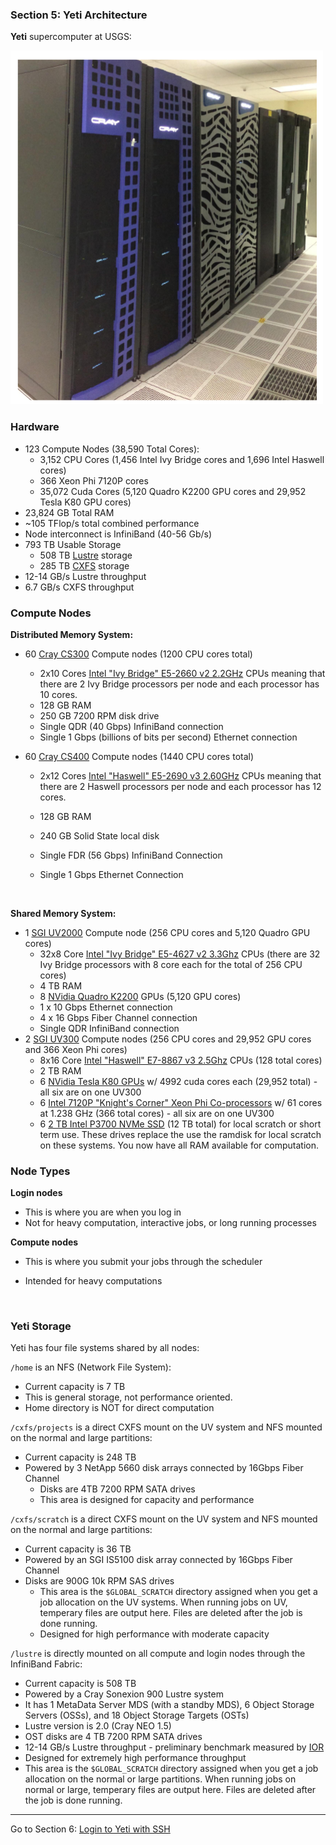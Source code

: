 ### Section 5: Yeti Architecture 

**Yeti** supercomputer at USGS:

![Yeti](./img/Yeti.png)

### Hardware

- 123 Compute Nodes (38,590 Total Cores):
  - 3,152 CPU Cores (1,456 Intel Ivy Bridge cores and 1,696 Intel Haswell cores)
  - 366 Xeon Phi 7120P cores
  - 35,072 Cuda Cores (5,120 Quadro K2200 GPU cores and 29,952 Tesla K80 GPU cores)
- 23,824 GB Total RAM
- ~105 TFlop/s total combined performance 
- Node interconnect is InfiniBand (40-56 Gb/s)
- 793 TB Usable Storage
  - 508 TB [Lustre](http://lustre.org/about/) storage
  - 285 TB [CXFS](https://www.sgi.com/pdfs/4447.pdf) storage
- 12-14 GB/s Lustre throughput 
- 6.7 GB/s CXFS throughput 



### Compute Nodes

**Distributed Memory System:**

- 60 [Cray CS300](http://www.cray.com/Assets/PDF/products/cs/CrayCS300-ACBrochure.pdf) Compute nodes (1200 CPU cores total)

  - 2x10 Cores [Intel "Ivy Bridge" E5-2660 v2 2.2GHz](http://ark.intel.com/products/75272/Intel-Xeon-Processor-E5-2660-v2-25M-Cache-2_20-GHz) CPUs meaning that there are 2 Ivy Bridge processors per node and each processor has 10 cores.
  - 128 GB RAM
  - 250 GB 7200 RPM disk drive
  - Single QDR (40 Gbps) InfiniBand connection
  - Single 1 Gbps (billions of bits per second) Ethernet connection

- 60 [Cray CS400](http://www.cray.com/sites/default/files/resources/CrayCS400-ACBrochure.pdf) Compute nodes (1440 CPU cores total)

  - 2x12 Cores [Intel "Haswell" E5-2690 v3 2.60GHz](http://ark.intel.com/products/81713/Intel-Xeon-Processor-E5-2690-v3-30M-Cache-2_60-GHz) CPUs meaning that there are 2 Haswell processors per node and each processor has 12 cores.

  - 128 GB RAM

  - 240 GB Solid State local disk

  - Single FDR (56 Gbps) InfiniBand Connection

  - Single 1 Gbps Ethernet Connection

    ​

**Shared Memory System:**

- 1 [SGI UV2000](https://www.sgi.com/pdfs/4552.pdf) Compute node (256 CPU cores and 5,120 Quadro GPU cores)
  - 32x8 Core [Intel "Ivy Bridge" E5-4627 v2 3.3Ghz](http://ark.intel.com/products/75287/Intel-Xeon-Processor-E5-4627-v2-16M-Cache-3_30-GHz) CPUs (there are 32 Ivy Bridge processors with 8 core each for the total of 256 CPU cores)
  - 4 TB RAM
  - 8 [NVidia Quadro K2200](http://images.nvidia.com/content/pdf/quadro/data-sheets/75509_DS_NV_Quadro_K2200_US_NV_HR.pdf) GPUs (5,120 GPU cores)
  - 1 x 10 Gbps Ethernet connection
  - 4 x 16 Gbps Fiber Channel connection
  - Single QDR InfiniBand connection
- 2 [SGI UV300](https://www.sgi.com/pdfs/4551.pdf) Compute nodes (256 CPU cores and 29,952 GPU cores and 366 Xeon Phi cores)
  - 8x16 Core [Intel "Haswell" E7-8867 v3 2.5Ghz](http://ark.intel.com/products/84681/Intel-Xeon-Processor-E7-8867-v3-45M-Cache-2_50-GHz) CPUs (128 total cores)
  - 2 TB RAM
  - 6 [NVidia Tesla K80 GPUs](http://www.nvidia.com/object/tesla-k80.html) w/ 4992 cuda cores each (29,952 total) - all six are on one UV300
  - 6 [Intel 7120P "Knight's Corner" Xeon Phi Co-processors](http://ark.intel.com/products/75799/Intel-Xeon-Phi-Coprocessor-7120P-16GB-1_238-GHz-61-core) w/ 61 cores at 1.238 GHz (366 total cores) - all six are on one UV300
  - 6 [2 TB Intel P3700 NVMe SSD](http://www.intel.com/content/www/us/en/solid-state-drives/solid-state-drives-dc-p3700-series.html) (12 TB total) for local scratch or short term use. These drives replace the use the ramdisk for local scratch on these systems. You now have all RAM available for computation.




### Node Types

**Login nodes**

- This is where you are when you log in
- Not for heavy computation, interactive jobs, or long running processes

**Compute nodes**

- This is where you submit your jobs through the scheduler

- Intended for heavy computations

  ​

### Yeti Storage

Yeti has four file systems shared by all nodes:

`/home` is an NFS (Network File System):

- Current capacity is 7 TB
- This is general storage, not performance oriented.
- Home directory is NOT for direct computation

`/cxfs/projects` is a direct CXFS mount on the UV system and NFS mounted on the normal and large partitions:

- Current capacity is 248 TB
- Powered by 3 NetApp 5660 disk arrays connected by 16Gbps Fiber Channel
  - Disks are 4TB 7200 RPM SATA drives
  - This area is designed for capacity and performance

`/cxfs/scratch` is a direct CXFS mount on the UV system and NFS mounted on the normal and large partitions:

- Current capacity is 36 TB
- Powered by an SGI IS5100 disk array connected by 16Gbps Fiber Channel
- Disks are 900G 10k RPM SAS drives
  - This area is the `$GLOBAL_SCRATCH` directory assigned when you get a job allocation on the UV systems. When running jobs on UV, temperary files are output here. Files are deleted after the job is done running.
  - Designed for high performance with moderate capacity

`/lustre` is directly mounted on all compute and login nodes through the InfiniBand Fabric:

- Current capacity is 508 TB
- Powered by a Cray Sonexion 900 Lustre system
- It has 1 MetaData Server MDS (with a standby MDS), 6 Object Storage Servers (OSSs), and 18 Object Storage Targets (OSTs)
- Lustre version is 2.0 (Cray NEO 1.5)
- OST disks are 4 TB 7200 RPM SATA drives
- 12-14 GB/s Lustre throughput - preliminary benchmark measured by [IOR](https://www.nersc.gov/users/computational-systems/cori/nersc-8-procurement/trinity-nersc-8-rfp/nersc-8-trinity-benchmarks/ior/)
- Designed for extremely high performance throughput
- This area is the `$GLOBAL_SCRATCH` directory assigned when you get a job allocation on the normal or large partitions. When running jobs on normal or large, temperary files are output here. Files are deleted after the job is done running.

------

Go to Section 6: [Login to Yeti with SSH](ssh.md)